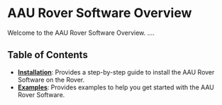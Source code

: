 <!-- This is the initial pre-release of this RL-suite. Please let me know if there is information missing by contacting me at abmoRobotics@gmail.com. -->

# AAU Rover Software Overview

Welcome to the AAU Rover Software Overview. ....
## Table of Contents

- [**Installation**](./getting_started/installation/installation.md): Provides a step-by-step guide to install the AAU Rover Software on the Rover.
- [**Examples**](./getting_started/examples/examples.md): Provides examples to help you get started with the AAU Rover Software.

